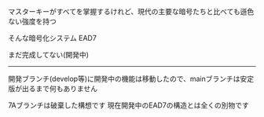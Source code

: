マスターキーがすべてを掌握するけれど、現代の主要な暗号たちと比べても遜色ない強度を持つ

そんな暗号化システム EAD7

まだ完成してない(開発中)

------

開発ブランチ(develop等)に開発中の機能は移動したので、mainブランチは安定版が出るまで何もありません

7Aブランチは破棄した構想です 現在開発中のEAD7の構造とは全くの別物です